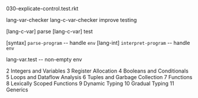 030-explicate-control.test.rkt

lang-var-checker
lang-c-var-checker
improve testing

[lang-c-var] parse
[lang-c-var] test

[syntax] `parse-program` -- handle `env`
[lang-int] `interpret-program` -- handle `env`

lang-var.test -- non-empty env

2 Integers and Variables
3 Register Allocation
4 Booleans and Conditionals
5 Loops and Dataflow Analysis
6 Tuples and Garbage Collection
7 Functions
8 Lexically Scoped Functions
9 Dynamic Typing
10 Gradual Typing
11 Generics
